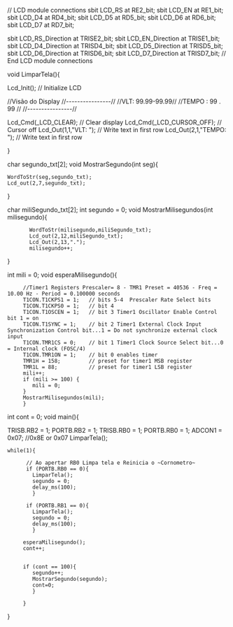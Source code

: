 // LCD module connections
sbit LCD_RS at RE2_bit;
sbit LCD_EN at RE1_bit;
sbit LCD_D4 at RD4_bit;
sbit LCD_D5 at RD5_bit;
sbit LCD_D6 at RD6_bit;
sbit LCD_D7 at RD7_bit;

sbit LCD_RS_Direction at TRISE2_bit;
sbit LCD_EN_Direction at TRISE1_bit;
sbit LCD_D4_Direction at TRISD4_bit;
sbit LCD_D5_Direction at TRISD5_bit;
sbit LCD_D6_Direction at TRISD6_bit;
sbit LCD_D7_Direction at TRISD7_bit;
// End LCD module connections


void LimparTela(){

  Lcd_Init();                        // Initialize LCD

  //Visão do Display
  //----------------//
  //VLT: 99.99-99.99//
  //TEMPO : 99 . 99 //
  //----------------//

  Lcd_Cmd(_LCD_CLEAR);               // Clear display
  Lcd_Cmd(_LCD_CURSOR_OFF);          // Cursor off
  Lcd_Out(1,1,"VLT: ");              // Write text in first row
  Lcd_Out(2,1,"TEMPO: ");            // Write text in first row


}

char segundo_txt[2];
void MostrarSegundo(int seg){

    WordToStr(seg,segundo_txt);
    Lcd_out(2,7,segundo_txt);

}

char miliSegundo_txt[2];
int segundo = 0;
void MostrarMilisegundos(int milisegundo){


           WordToStr(milisegundo,miliSegundo_txt);
           Lcd_out(2,12,miliSegundo_txt);
           Lcd_Out(2,13,".");
           milisegundo++;

}

int mili = 0;
void esperaMilisegundo(){


         //Timer1 Registers Prescaler= 8 - TMR1 Preset = 40536 - Freq = 10.00 Hz - Period = 0.100000 seconds
         T1CON.T1CKPS1 = 1;   // bits 5-4  Prescaler Rate Select bits
         T1CON.T1CKPS0 = 1;   // bit 4
         T1CON.T1OSCEN = 1;   // bit 3 Timer1 Oscillator Enable Control bit 1 = on
         T1CON.T1SYNC = 1;    // bit 2 Timer1 External Clock Input Synchronization Control bit...1 = Do not synchronize external clock input
         T1CON.TMR1CS = 0;    // bit 1 Timer1 Clock Source Select bit...0 = Internal clock (FOSC/4)
         T1CON.TMR1ON = 1;    // bit 0 enables timer
         TMR1H = 158;         // preset for timer1 MSB register
         TMR1L = 88;          // preset for timer1 LSB register
         mili++;
         if (mili >= 100) {
            mili = 0;
         }
         MostrarMilisegundos(mili);
         }



int cont = 0;
void main(){
   
   TRISB.RB2 = 1;
   PORTB.RB2 = 1;
   TRISB.RB0 = 1;
   PORTB.RB0 = 1;
   ADCON1 = 0x07;   //0x8E or 0x07
   LimparTela();

    while(1){

          // Ao apertar RB0 Limpa tela e Reinicia o ~Cornometro~
          if (PORTB.RB0 == 0){
            LimparTela();
            segundo = 0;
            delay_ms(100);
            }
            
          if (PORTB.RB1 == 0){
            LimparTela();
            segundo = 0;
            delay_ms(100);
            }

         esperaMilisegundo();
         cont++;

         
         if (cont == 100){
            segundo++;
            MostrarSegundo(segundo);
            cont=0;
            }

         }
 }
